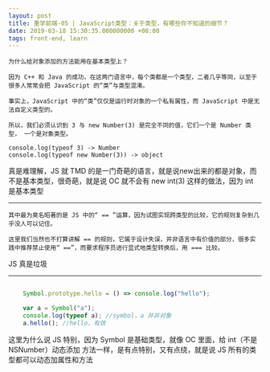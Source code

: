 ```yaml
---
layout: post
title: 重学前端-05 | JavaScript类型：关于类型，有哪些你不知道的细节？
date: 2019-03-18 15:30:35.000000000 +08:00
tags: front-end, learn
---
```


```
为什么给对象添加的方法能用在基本类型上？

因为 C++ 和 Java 的成功，在这两门语言中，每个类都是一个类型，二者几乎等同，以至于很多人常常会把 JavaScript 的“类”与类型混淆。

事实上，JavaScript 中的“类”仅仅是运行时对象的一个私有属性，而 JavaScript 中是无法自定义类型的。

所以，我们必须认识到 3 与 new Number(3) 是完全不同的值，它们一个是 Number 类型， 一个是对象类型。

console.log(typeof 3) -> Number
console.log(typeof new Number(3)) -> object
```

真是难理解，JS 就 TMD 的是一门奇葩的语言，就是说new出来的都是对象，而不是基本类型，很奇葩，就是说 OC 就不会有 new int(3) 这样的做法，因为 int 是基本类型

---

```
其中最为臭名昭著的是 JS 中的“ == ”运算，因为试图实现跨类型的比较，它的规则复杂到几乎没人可以记住。 

这里我们当然也不打算讲解 == 的规则，它属于设计失误，并非语言中有价值的部分，很多实践中推荐禁止使用“ ==”，而要求程序员进行显式地类型转换后，用 === 比较。
```

JS 真是垃圾

---

```js

    Symbol.prototype.hello = () => console.log("hello");

    var a = Symbol("a");
    console.log(typeof a); //symbol，a 并非对象
    a.hello(); //hello，有效

```

这里为什么说 JS 特别，因为 Symbol 是基础类型，就像 OC 里面，给 int（不是NSNumber）动态添加 方法一样，是有点特别，又有点绕，就是说 JS 所有的类型都可以动态加属性和方法

